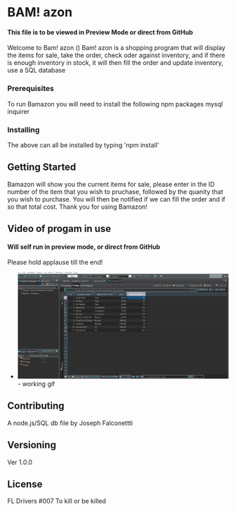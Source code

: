 # BAM! azon
#### This file is to be viewed in Preview Mode or direct from GitHub

Welcome to Bam! azon ()
Bam! azon is a shopping program that will display the items for sale, take the order, check oder against inventory, and if there is enough inventory in stock, it will then fill the order and update inventory, use a SQL database

### Prerequisites
To run Bamazon you will need to install the following npm packages
mysql
inquirer

### Installing
The above can all be installed by typing 'npm install'


## Getting Started
Bamazon will show you the current items for sale, please enter in the ID number of the item that you wish to pruchase, followed by the quanity that you wish to purchase.  You will then be notified if we can fill the order and if so that total cost.
Thank you for using Bamazon!

## Video of progam in use

#### Will self run in preview mode, or direct from GitHub
Please hold applause till the end!

* ![](images/falconetti_vid.gif) - working gif


## Contributing
A node.js/SQL db file by Joseph Falconettti

## Versioning
Ver 1.0.0

## License
FL Drivers #007
To kill or be killed

